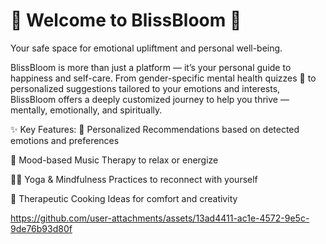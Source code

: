 # 🌸 Welcome to BlissBloom 🌈
Your safe space for emotional upliftment and personal well-being.

BlissBloom is more than just a platform — it’s your personal guide to happiness and self-care. From gender-specific mental health quizzes 🧠 to personalized suggestions tailored to your emotions and interests, BlissBloom offers a deeply customized journey to help you thrive — mentally, emotionally, and spiritually.

✨ Key Features:
🎯 Personalized Recommendations based on detected emotions and preferences

🎵 Mood-based Music Therapy to relax or energize

🧘‍♀️ Yoga & Mindfulness Practices to reconnect with yourself

🍳 Therapeutic Cooking Ideas for comfort and creativity


https://github.com/user-attachments/assets/13ad4411-ac1e-4572-9e5c-9de76b93d80f

